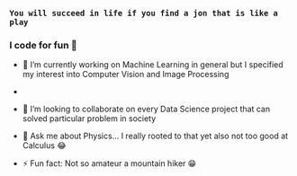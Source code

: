 ### `You will succeed in life if you find a jon that is like a play`

### I code for fun 💯



- 🔭 I’m currently working on Machine Learning in general but I specified my interest into Computer Vision and Image Processing 
-
- 👯 I’m looking to collaborate on every Data Science project that can solved particular problem in society

- 💬 Ask me about Physics... I really rooted to that yet also not too good at Calculus 😂

- ⚡ Fun fact: Not so amateur a mountain hiker 😁
